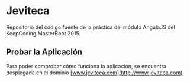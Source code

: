 # Jeviteca
Repositorio del código fuente de la práctica del módulo AngulaJS del KeepCoding MasterBoot 2015.

## Probar la Aplicación
Para poder comprobar cómo funciona la aplicación, se encuentra desplegada en el dominio [www.jeviteca.com](http://www.jeviteca.com).
